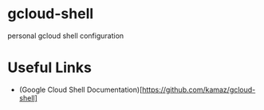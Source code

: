 # gcloud-shell
personal gcloud shell configuration

# Useful Links

- (Google Cloud Shell Documentation)[https://github.com/kamaz/gcloud-shell]

